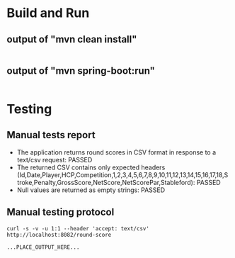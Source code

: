 # Build and Run

## output of "mvn clean install"

```
```

## output of "mvn spring-boot:run"

```
```

# Testing

## Manual tests report

- The application returns round scores in CSV format in response to a text/csv request: PASSED
- The returned CSV contains only expected headers (Id,Date,Player,HCP,Competition,1,2,3,4,5,6,7,8,9,10,11,12,13,14,15,16,17,18,Stroke,Penalty,GrossScore,NetScore,NetScorePar,Stableford): PASSED
- Null values are returned as empty strings: PASSED

## Manual testing protocol

```
curl -s -v -u 1:1 --header 'accept: text/csv' http://localhost:8082/round-score

...PLACE_OUTPUT_HERE...
```